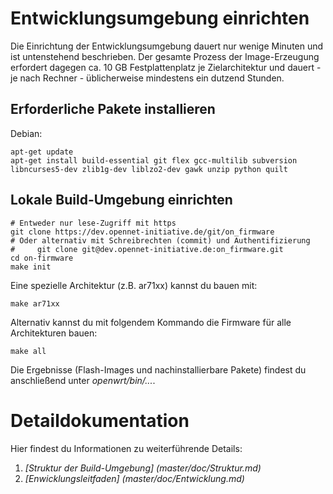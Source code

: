 Entwicklungsumgebung einrichten
===============================

Die Einrichtung der Entwicklungsumgebung dauert nur wenige Minuten und ist untenstehend beschrieben.
Der gesamte Prozess der Image-Erzeugung erfordert dagegen ca. 10 GB Festplattenplatz je Zielarchitektur und dauert - je nach Rechner - üblicherweise mindestens ein dutzend Stunden.


Erforderliche Pakete installieren
---------------------------------

Debian:

    apt-get update
    apt-get install build-essential git flex gcc-multilib subversion libncurses5-dev zlib1g-dev liblzo2-dev gawk unzip python quilt


Lokale Build-Umgebung einrichten
--------------------------------

    # Entweder nur lese-Zugriff mit https
    git clone https://dev.opennet-initiative.de/git/on_firmware
    # Oder alternativ mit Schreibrechten (commit) und Authentifizierung
    #     git clone git@dev.opennet-initiative.de:on_firmware.git
    cd on-firmware
    make init

Eine spezielle Architektur (z.B. ar71xx)  kannst du bauen mit:
    
    make ar71xx

Alternativ kannst du mit folgendem Kommando die Firmware für alle Architekturen bauen:

    make all

Die Ergebnisse (Flash-Images und nachinstallierbare Pakete) findest du anschließend unter *openwrt/bin/...*.


Detaildokumentation
===================

Hier findest du Informationen zu weiterführende Details:

1. *[Struktur der Build-Umgebung] (master/doc/Struktur.md)*
2. *[Enwicklungsleitfaden] (master/doc/Entwicklung.md)*


